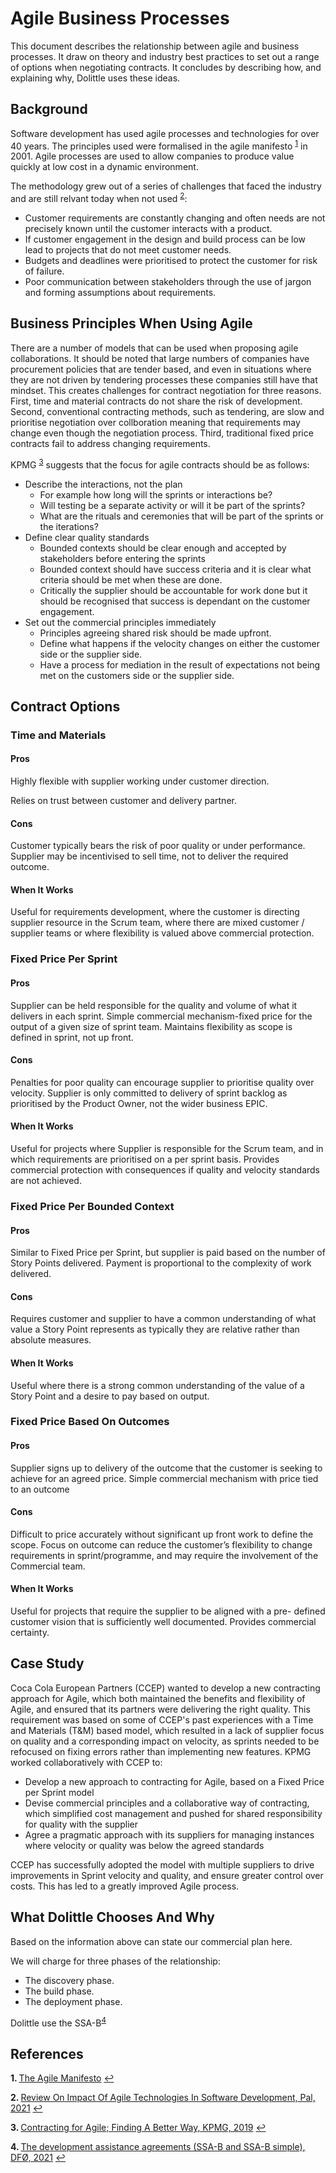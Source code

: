 # Agile Business Processes

This document describes the relationship between agile and business processes. It draw on theory and industry best practices to set out a range of options when negotiating contracts. It concludes by describing how, and explaining why, Dolittle uses these ideas.

## Background

Software development has used agile processes and technologies for over 40 years. The principles used were formalised in the agile manifesto <sup id="a1">[1](#f1)</sup> in 2001. Agile processes are used to allow companies to produce value quickly at low cost in a dynamic environment. 


The methodology grew out of a series of challenges that faced the industry and are still relvant today when not used <sup id="a2">[2](#f2)</sup>: 

* Customer requirements are constantly changing and often needs are not precisely known until the customer interacts with a product. 
* If customer engagement in the design and build process can be low lead to projects that do not meet customer needs. 
* Budgets and deadlines were prioritised to protect the customer for risk of failure. 
* Poor communication between stakeholders through the use of jargon and forming assumptions about requirements. 

## Business Principles When Using Agile

There are a number of models that can be used when proposing agile collaborations. It should be noted that large numbers of companies have procurement policies that are tender based, and even in situations where they are not driven by tendering processes these companies still have that mindset. This creates challenges for contract negotiation for three reasons. First, time and material contracts do not share the risk of development. Second, conventional contracting methods, such as tendering, are slow and prioritise negotiation over collboration meaning that requirements may change even though the negotiation process. Third, traditional fixed price contracts fail to address changing requirements. 

KPMG <sup id="a3">[3](#f3)</sup> suggests that the focus for agile contracts should be as follows:

* Describe the interactions, not the plan
    * For example how long will the sprints or interactions be?
    * Will testing be a separate activity or will it be part of the sprints?
    * What are the rituals and ceremonies that will be part of the sprints or the iterations?
* Define clear quality standards
    * Bounded contexts should be clear enough and accepted by stakeholders before entering the sprints
    * Bounded context should have success criteria and it is clear what criteria should be met when these are done. 
    * Critically the supplier should be accountable for work done but it should be recognised that success is dependant on the customer engagement. 
* Set out the commercial principles immediately
    * Principles agreeing shared risk should be made upfront.
    * Define what happens if the velocity changes on either the customer side or the supplier side. 
    * Have a process for mediation in the result of expectations not being met on the customers side or the supplier side. 

## Contract Options

### Time and Materials

#### Pros
Highly flexible with supplier working under customer direction.

Relies on trust between customer and delivery partner.

#### Cons
Customer typically bears the risk of poor quality or under performance.
Supplier may be incentivised to sell time, not to deliver the required outcome.
#### When It Works
Useful for requirements development, where the customer is directing supplier resource in the Scrum team, where there are mixed customer / supplier teams or where flexibility is valued above commercial protection.

### Fixed Price Per Sprint

#### Pros
Supplier can be held responsible for the quality and volume of what it delivers in each sprint.
Simple commercial mechanism-fixed price for the output of a given size of sprint team. Maintains flexibility as scope is defined in sprint, not up front.

#### Cons
Penalties for poor quality can encourage supplier to prioritise quality over velocity.
Supplier is only committed to delivery of sprint backlog as prioritised by the Product Owner, not the wider business EPIC.
#### When It Works
Useful for projects where Supplier is responsible for the Scrum team, and in which requirements are prioritised on a per sprint basis. Provides commercial protection with consequences if quality and velocity standards are not achieved.

### Fixed Price Per Bounded Context

#### Pros
Similar to Fixed Price per Sprint, but supplier is paid based on the number of Story Points delivered.
Payment is proportional to the complexity of work delivered.
#### Cons
Requires customer and supplier to have a common understanding of what value a Story Point represents as typically they are relative rather than absolute measures.
#### When It Works

Useful where there is a strong common understanding of the value of a Story Point and a desire to pay based on output.

### Fixed Price Based On Outcomes

#### Pros

Supplier signs up to delivery of the outcome that the customer is seeking to achieve for an agreed price.
Simple commercial mechanism with price tied to an outcome

#### Cons
Difficult to price accurately without significant up front work to define the scope.
Focus on outcome can reduce the customer’s flexibility to change requirements in sprint/programme, and may require the involvement of the Commercial team.

#### When It Works
Useful for projects that require the supplier to be aligned with a pre- defined customer vision that is sufficiently well documented. Provides commercial certainty.

## Case Study
Coca Cola European Partners (CCEP) wanted to develop a new contracting approach for Agile, which both maintained the benefits and flexibility of Agile, and ensured that its partners were delivering the right quality. This requirement was based on some of CCEP's past experiences with a Time and Materials (T&M) based model, which resulted in a lack of supplier focus on quality and a corresponding impact on velocity, as sprints needed to be refocused on fixing errors rather than implementing new features. KPMG worked collaboratively with CCEP to:

* Develop a new approach to contracting for Agile, based on a Fixed Price per Sprint model
* Devise commercial principles and a collaborative way of contracting, which simplified cost management and pushed for shared responsibility for quality with the supplier
* Agree a pragmatic approach with its suppliers for managing instances where velocity or quality was below the agreed standards

CCEP has successfully adopted the model with multiple suppliers to drive improvements in Sprint velocity and quality, and ensure greater control over costs. This has led to a greatly improved Agile process.


## What Dolittle Chooses And Why

Based on the information above can state our commercial plan here.



We will charge for three phases of the relationship:

* The discovery phase. 
* The build phase.
* The deployment phase. 

Dolittle use the SSA-B<sup id="a4">[4](#f4)</sup>

## References
<b id="f1">1. </b> [The Agile Manifesto](https://agilemanifesto.org/iso/en/principles.html) [↩](#a1)

<b id="f2">2. </b> [Review On Impact Of Agile Technologies In Software Development, Pal, 2021](https://ssrn.com/abstract=3849879) [↩](#a2)

<b id="f3">3. </b> [Contracting for Agile; Finding A Better Way, KPMG, 2019](https://assets.kpmg/content/dam/kpmg/uk/pdf/2019/08/contracting-for-agile.pdf) [↩](#a3)

<b id="f4">4. </b> [The development assistance agreements (SSA-B and SSA-B simple), DFØ, 2021](https://www.anskaffelser.no/verktoy/maler-ogsa-kontrakt-og-avtalemaler/bistandsavtalene-ssa-b-og-ssa-b-enkel) [↩](#a4)
